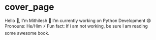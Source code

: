 # cover_page
Hello 👋, I'm Mithilesh
🔭 I’m currently working on Python Development
😄 Pronouns: He/Him
⚡ Fun fact: If i am not working, be sure I am reading some awesome book.
